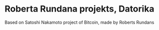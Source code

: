Roberta Rundana projekts, Datorika
=============

Based on Satoshi Nakamoto project of Bitcoin, made by Roberts Rundans
